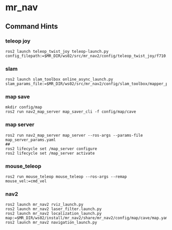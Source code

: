 # mr_nav 

## Command Hints

### teleop joy 
```
ros2 launch teleop_twist_joy teleop-launch.py  config_filepath:=$MR_DIR/ws02/src/mr_nav2/config/teleop_twist_joy/f710.yaml
```

### slam
```
ros2 launch slam_toolbox online_async_launch.py slam_params_file:=$MR_DIR/ws02/src/mr_nav2/config/slam_toolbox/mapper_params_online_async.yaml
```

### map save 
```
mkdir config/map
ros2 run nav2_map_server map_saver_cli -f config/map/cave
```

### map server
```
ros2 run nav2_map_server map_server --ros-args --params-file map_server_params.yaml
##
ros2 lifecycle set /map_server configure
ros2 lifecycle set /map_server activate
```
### mouse_teleop
```
ros2 run mouse_teleop mouse_teleop --ros-args --remap mouse_vel:=cmd_vel
```

### nav2
```
ros2 launch mr_nav2 rviz_launch.py
ros2 launch mr_nav2 laser_filter.launch.py
ros2 launch mr_nav2 localization_launch.py map:=$MR_DIR/ws02/install/mr_nav2/share/mr_nav2/config/map/cave/map.yaml
ros2 launch mr_nav2 navigation_launch.py
```
